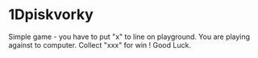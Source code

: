# 1Dpiskvorky
Simple game - you have to put "x" to line on playground. You are playing against to computer. Collect "xxx" for win ! Good Luck.
